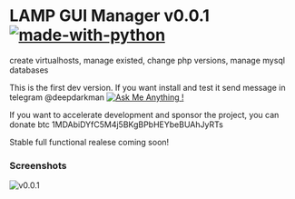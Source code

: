 # LAMP GUI Manager v0.0.1 [![made-with-python](https://img.shields.io/badge/Made%20with-Python-1f425f.svg)](https://www.python.org/)
create virtualhosts, manage existed, change php versions, manage mysql databases

This is the first dev version.
If you want install and test it send message in telegram @deepdarkman [![Ask Me Anything !](https://img.shields.io/badge/Ask%20me-anything-1abc9c.svg)](https://GitHub.com/Naereen/ama)


If you want to accelerate development and sponsor the project, you can donate btc 1MDAbiDYfC5M4j5BKgBPbHEYbeBUAhJyRTs

Stable full functional realese coming soon!

### Screenshots
![v0.0.1](https://i.imgur.com/reOq1uE.png)

